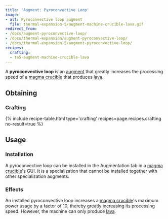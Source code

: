 ```yaml
---
title: 'Augment: Pyroconvective Loop'
image:
- alt: Pyroconvective loop augment
  file: thermal-expansion-5/augment-machine-crucible-lava.gif
redirect_from:
- /docs/augment-pyroconvective-loop/
- /docs/thermal-expansion/augment-pyroconvective-loop/
- /docs/thermal-expansion-5/augment-pyroconvective-loop/
recipes:
  crafting:
  - te5-augment-machine-crucible-lava
---
```


A **pyroconvective loop** is an [augment](/docs/1.12/thermal-expansion-5/augments/) that greatly
increases the processing speed of a [magma crucible](/docs/1.12/thermal-expansion-5/magma-crucible/) that
produces [lava](https://minecraft.gamepedia.com/Lava).


Obtaining
---------

### Crafting
{% include recipe-table.html type='crafting' recipes=page.recipes.crafting no-result=true %}


Usage
-----

### Installation
A pyroconvective loop can be installed in the Augmentation tab in a [magma
crucible](/docs/1.12/thermal-expansion-5/magma-crucible/)'s GUI. It is a specialization that cannot be
installed together with other specialization augments.

### Effects
An installed pyroconvective loop increases a [magma
crucible](/docs/1.12/thermal-expansion-5/magma-crucible/)'s maximum power usage by a factor of 10,
thereby greatly increasing its processing speed. However, the machine can only
produce [lava](https://minecraft.gamepedia.com/Lava).
